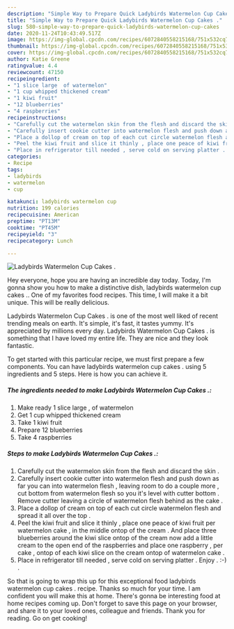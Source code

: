 ```yaml
---
description: "Simple Way to Prepare Quick Ladybirds Watermelon Cup Cakes ."
title: "Simple Way to Prepare Quick Ladybirds Watermelon Cup Cakes ."
slug: 580-simple-way-to-prepare-quick-ladybirds-watermelon-cup-cakes
date: 2020-11-24T10:43:49.517Z
image: https://img-global.cpcdn.com/recipes/6072840558215168/751x532cq70/ladybirds-watermelon-cup-cakes-recipe-main-photo.jpg
thumbnail: https://img-global.cpcdn.com/recipes/6072840558215168/751x532cq70/ladybirds-watermelon-cup-cakes-recipe-main-photo.jpg
cover: https://img-global.cpcdn.com/recipes/6072840558215168/751x532cq70/ladybirds-watermelon-cup-cakes-recipe-main-photo.jpg
author: Katie Greene
ratingvalue: 4.4
reviewcount: 47150
recipeingredient:
- "1 slice large  of watermelon"
- "1 cup whipped thickened cream"
- "1 kiwi fruit"
- "12 blueberries"
- "4 raspberries"
recipeinstructions:
- "Carefully cut the watermelon skin from the flesh and discard the skin ."
- "Carefully insert cookie cutter into watermelon flesh and push down as far you can into watermelon flesh , leaving room to do a couple more , cut bottom from watermelon flesh so you it&#39;s level with cutter bottom . Remove cutter leaving a circle of watermelon flesh behind as the cake ."
- "Place a dollop of cream on top of each cut circle watermelon flesh and spread it all over the top ."
- "Peel the kiwi fruit and slice it thinly , place one peace of kiwi fruit per watermelon cake , in the middle ontop of the cream . And place three blueberries around the kiwi slice ontop of the cream now add a little cream to the open end of the raspberries and place one raspberry , per cake , ontop of each kiwi slice on the cream ontop of watermelon cake ."
- "Place in refrigerator till needed , serve cold on serving platter . Enjoy . :-) ."
categories:
- Recipe
tags:
- ladybirds
- watermelon
- cup

katakunci: ladybirds watermelon cup 
nutrition: 199 calories
recipecuisine: American
preptime: "PT13M"
cooktime: "PT45M"
recipeyield: "3"
recipecategory: Lunch

---
```



![Ladybirds Watermelon Cup Cakes .](https://img-global.cpcdn.com/recipes/6072840558215168/751x532cq70/ladybirds-watermelon-cup-cakes-recipe-main-photo.jpg)

Hey everyone, hope you are having an incredible day today. Today, I'm gonna show you how to make a distinctive dish, ladybirds watermelon cup cakes .. One of my favorites food recipes. This time, I will make it a bit unique. This will be really delicious.



Ladybirds Watermelon Cup Cakes . is one of the most well liked of recent trending meals on earth. It's simple, it's fast, it tastes yummy. It's appreciated by millions every day. Ladybirds Watermelon Cup Cakes . is something that I have loved my entire life. They are nice and they look fantastic.


To get started with this particular recipe, we must first prepare a few components. You can have ladybirds watermelon cup cakes . using 5 ingredients and 5 steps. Here is how you can achieve it.

<!--inarticleads1-->

##### The ingredients needed to make Ladybirds Watermelon Cup Cakes .:

1. Make ready 1 slice large , of watermelon
1. Get 1 cup whipped thickened cream
1. Take 1 kiwi fruit
1. Prepare 12 blueberries
1. Take 4 raspberries




<!--inarticleads2-->

##### Steps to make Ladybirds Watermelon Cup Cakes .:

1. Carefully cut the watermelon skin from the flesh and discard the skin .
1. Carefully insert cookie cutter into watermelon flesh and push down as far you can into watermelon flesh , leaving room to do a couple more , cut bottom from watermelon flesh so you it&#39;s level with cutter bottom . Remove cutter leaving a circle of watermelon flesh behind as the cake .
1. Place a dollop of cream on top of each cut circle watermelon flesh and spread it all over the top .
1. Peel the kiwi fruit and slice it thinly , place one peace of kiwi fruit per watermelon cake , in the middle ontop of the cream . And place three blueberries around the kiwi slice ontop of the cream now add a little cream to the open end of the raspberries and place one raspberry , per cake , ontop of each kiwi slice on the cream ontop of watermelon cake .
1. Place in refrigerator till needed , serve cold on serving platter . Enjoy . :-) .




So that is going to wrap this up for this exceptional food ladybirds watermelon cup cakes . recipe. Thanks so much for your time. I am confident you will make this at home. There's gonna be interesting food at home recipes coming up. Don't forget to save this page on your browser, and share it to your loved ones, colleague and friends. Thank you for reading. Go on get cooking!

